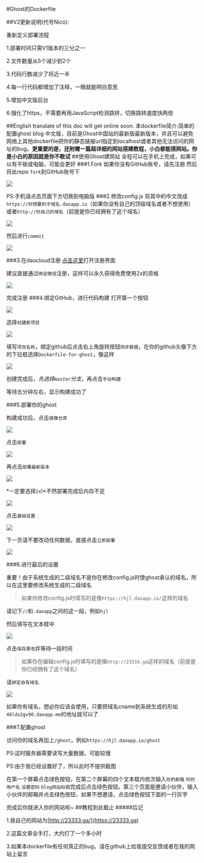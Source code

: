 #Ghost的Dockerfile

##V2更新说明(代号Nico):

重新定义部署流程

1.部署时间只需V1版本的三分之一

2.文件数量从5个减少到2个

3.代码行数减少了将近一半

4.每一行代码都增加了注释，一眼就能明白意思

5.增加中文版后台

6.强化了https，不需要再用JavaScript检测跳转，切换跳转速度快两倍

##English translate of this doc will get online soon.
本dockerfile简介:简单的配置ghost blog 中文版，目前是Ghost中国站的最新版最新版本，并且可以避免网络上其他dockerfile把你的静态链接url指定到localhost或者其他无法访问的网址的bug。**更重要的是，还附赠一篇超详细的网站搭建教程，小白都能撘网站。你是小白的原因就是你不敢试**
##使用Ghost建网站
全程可以在手机上完成，如果可以有平板或电脑，可能会更好
###1.Fork
如果你没有GitHub账号，请先注册
然后将此repo `fork`到GitHub账号下

![](http://23333.ga/content/images/2016/08/2016-08-14-13-41-36----.png)

PS:手机请点击页面下方切换到电脑版
###2.修改config.js
将其中的中文改成`https://你想要的子域名.daoapp.io`（如果你没有自己的顶级域名或者不想使用）或者`http://你自己的域名`（前提是你已经拥有了这个域名）

![](http://23333.ga/content/images/2016/08/2016-08-14-13-44-50----.png)

然后进行`commit`

![](http://23333.ga/content/images/2016/08/2016-08-14-13-45-54----.png)

###3.在daocloud注册
[点击这里](https://account.daocloud.io/signup)打开注册界面

建议直接通过`绑定微信`注册，这样可以永久获得免费使用2x的资格

![](http://23333.ga/content/images/2016/08/2016-08-14-13-49-53----.png)

完成注册
###4.绑定GitHub，进行代码构建
打开第一个按钮

![](http://23333.ga/content/images/2016/08/2016-08-14-14-02-17----.png)

选择`创建新项目`

![](http://23333.ga/content/images/2016/08/2016-08-14-14-03-46----.png)

填写`项目名称`，绑定github后点击右上角旋转按钮`同步数据`，在你的github头像下方的下拉框选择`Dockerfile-for-ghost`，像这样

![](http://23333.ga/content/images/2016/08/2016-08-14-14-06-45----.png)

创建完成后，*先选择`master`分支*，再点击`手动构建`

等待五分钟左右，显示构建成功了

###5.部署你的ghost

构建成功后，点击`镜像仓库`

![](http://23333.ga/content/images/2016/08/2016-08-14-14-15-08----.png)

点击`部署`

![](http://23333.ga/content/images/2016/08/2016-08-14-14-16-13----.png)

再点击`部署最新版本`

![](http://23333.ga/content/images/2016/08/2016-08-14-14-19-06----.png)

*一定要选择`2x`!*不然部署完成后内存不足

![](http://23333.ga/content/images/2016/08/2016-08-14-14-21-03----.png)

点击`基础设置`

![](http://23333.ga/content/images/2016/08/2016-08-14-14-22-24----.png)

下一页请不要改动任何数据，直接点击`立即部署`

![](http://23333.ga/content/images/2016/08/2016-08-14-14-23-43----.png)

###6.进行最后的设置

重要！由于系统生成的二级域名不是你在修改config.js时使ghost承认的域名，所以在这里要修改系统生成的二级域名

>如果你修改config.js时填写的是像`https://hjl.daoapp.io/`这样的域名

请记下`//`和`.daoapp`之间的这一段，例如`hjl`

然后填写在文本框中

![](http://23333.ga/content/images/2016/08/2016-08-14-14-29-08----.png)

点击`保存更改`并等待一段时间

>如果你在编辑config.js时填写的是像`http://23333.ga`这样的域名（前提是你已经拥有了这个域名）

请`绑定自有域名`

![](http://23333.ga/content/images/2016/08/2016-08-14-14-34-15----.png)

如果你有域名，想必你应该会使用，只要把域名cname到系统生成的形如`46ldx2gv90.daoapp.me`的地址就可以了

###7.配置ghost

访问你的域名再加上`/ghost`，例如`https://hjl.daoapp.io/ghost`

PS:这时服务器需要读写大量数据，可能较慢

PS:由于我已经设置好了，所以此时不提供截图

在第一个屏幕点击绿色按钮，在第二个屏幕的四个文本框内依次输入`你的邮箱` `你的用户名` `设置密码` `blog网站标题`完成后点击绿色按钮。第三个页面是邀请小伙伴，输入小伙伴的邮箱并点击绿色按钮，如果不想邀请，点击绿色按钮下面的一行灰字

完成后你就进入你的网站啦~
##教程到此截止
#####后记

1.我自己的网站为[http://23333.ga/](https://23333.ga)

2.这篇文章全手打，大约打了一个多小时

3.如果本dockerfile有任何真正的bug，请在github上给我提交反馈或者在我的网站上留言
